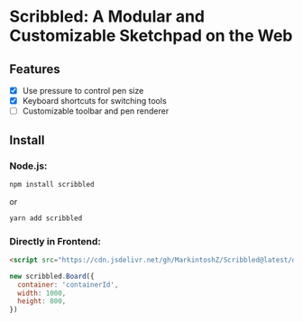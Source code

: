 # Scribbled: A Modular and Customizable Sketchpad on the Web

## Features
- [x] Use pressure to control pen size
- [x] Keyboard shortcuts for switching tools
- [ ] Customizable toolbar and pen renderer

## Install

### Node.js:
```bash
npm install scribbled
```
or
```bash
yarn add scribbled
```

### Directly in Frontend:
```html
<script src="https://cdn.jsdelivr.net/gh/MarkintoshZ/Scribbled@latest/dist/scribbled.min.js">
```
```javascript
new scribbled.Board({
  container: 'containerId',
  width: 1000,
  height: 800,
})
```
